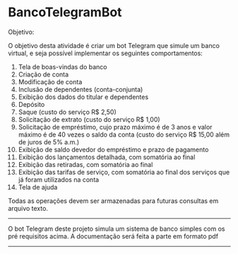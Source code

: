 # BancoTelegramBot


Objetivo:

O objetivo desta atividade é criar um bot Telegram que simule um banco virtual, e seja possível implementar os seguintes comportamentos: 

1. Tela de boas-vindas do banco 
2. Criação de conta 
3. Modificação de conta 
4. Inclusão de dependentes (conta-conjunta) 
5. Exibição dos dados do titular e dependentes 
6. Depósito 
7. Saque (custo do serviço R$ 2,50) 
8. Solicitação de extrato (custo do serviço R$ 1,00) 
9. Solicitação de empréstimo, cujo prazo máximo é de 3 anos e valor máximo é de 40 vezes o saldo da conta (custo do serviço R$ 15,00 além de juros de 5% a.m.) 
10. Exibição de saldo devedor do empréstimo e prazo de pagamento 
11. Exibição dos lançamentos detalhada, com somatória ao final 
12. Exibição das retiradas, com somatória ao final 
13. Exibição das tarifas de serviço, com somatória ao final dos serviços que já foram utilizados na conta 
14. Tela de ajuda 

Todas as operações devem ser armazenadas para futuras consultas em arquivo texto. 


******************************************************************************************************************************************


O bot Telegram deste projeto simula um sistema de banco simples com os pré requisitos acima. A documentação será feita a parte em formato pdf

*****************************************************************************************************************************************
